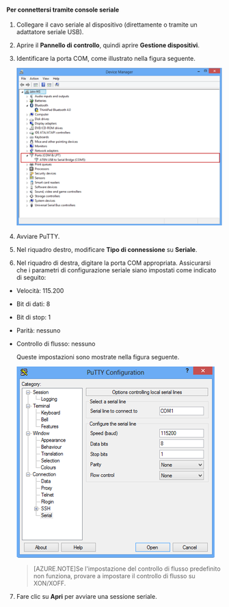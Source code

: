 #### Per connettersi tramite console seriale

1. Collegare il cavo seriale al dispositivo (direttamente o tramite un adattatore seriale USB).

2. Aprire il **Pannello di controllo**, quindi aprire **Gestione dispositivi**.

3. Identificare la porta COM, come illustrato nella figura seguente.

     ![Connessione tramite console seriale](./media/storsimple-use-putty/HCS_ConnectingDeviceS-include.png)

4. Avviare PuTTY.

5. Nel riquadro destro, modificare **Tipo di connessione** su **Seriale**.

6. Nel riquadro di destra, digitare la porta COM appropriata. Assicurarsi che i parametri di configurazione seriale siano impostati come indicato di seguito:
  - Velocità: 115.200
  - Bit di dati: 8
  - Bit di stop: 1
  - Parità: nessuno
  - Controllo di flusso: nessuno

    Queste impostazioni sono mostrate nella figura seguente.

     ![Impostazioni puTTY](./media/storsimple-use-putty/HCS_PuttyConfig-include.png)

    > [AZURE.NOTE]Se l'impostazione del controllo di flusso predefinito non funziona, provare a impostare il controllo di flusso su XON/XOFF.

7. Fare clic su **Apri** per avviare una sessione seriale.
 

<!---HONumber=62-->